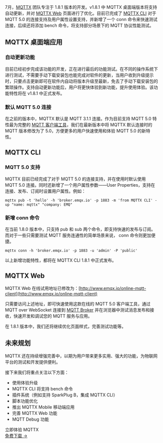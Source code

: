 7月，[MQTTX](https://mqttx.app/zh) 团队专注于 1.8.1 版本的开发。v1.8.1 中 MQTTX 桌面端版本将支持自动更新，并对 [MQTTX Web](https://mqttx.app/zh/web) 页面进行了优化。目前已完成了 [MQTTX CLI](https://mqttx.app/zh/cli) 对于 MQTT 5.0 的连接支持及用户属性设置支持，并新增了一个 conn 命令来快速测试连接，后续还将添加 bench 命令，将支持部分场景下的 MQTT 协议性能测试。

## MQTTX 桌面端应用

### 自动更新功能

目前已经初步完成该功能的开发，正在进行最后的功能测试。在不同的操作系统下进行测试，不需要手动下载安装包也能完成对软件的更新，当用户收到升级提示时，只要点击更新即可在软件内自动将版本升级至最新，免去了手动下载安装包的繁琐操作。支持自动更新功能后，用户将更快体验到新功能，提升使用体验。该功能特性将在 v1.8.1 中正式发布。

### 默认 MQTT 5.0 连接

在之前的版本中，MQTTX 默认是 MQTT 3.1.1 连接。作为目前支持 MQTT 5.0 特性最为完整的 [MQTT 客户端工具](https://www.emqx.io/zh/mqtt-client)，我们在最新版本中将 MQTTX 默认连接时的 MQTT 版本修改为了 5.0，方便更多的用户快速使用和体验 MQTT 5.0 的新特性。

## MQTTX CLI

### MQTT 5.0 支持

MQTTX 目前已经完成了对于 MQTT 5.0 的连接支持，并在使用时默认使用 MQTT 5.0 连接。同时还新增了一个用户属性参数——User Properties，支持在连接、发布、订阅时设置用户属性。例如：

```
mqttx pub -t 'hello' -h 'broker.emqx.io' -p 1883 -m 'from MQTTX CLI' -up "name: mqttx" "company: EMQ" 
```

### 新增 conn 命令

在当前 1.8.0 版本中，只支持 pub 和 sub 两个命令，即支持快速的发布与订阅。而对于一些只需要测试 MQTT 服务连通性的简单场景来说， conn 命令则更加便捷。

```
mqttx conn -h 'broker.emqx.io' -p 1883 -u 'admin' -P 'public'
```

以上新增功能特性，都将在 MQTTX CLI 1.8.1 中正式发布。

## MQTTX Web

MQTTX Web 在线试用地址已修改为：[http://www.emqx.io/online-mqtt-client](http://www.emqx.io/online-mqtt-client)

只需要访问上述地址，即可快速使用这款在线的 MQTT 5.0 客户端工具，通过 MQTT over WebSocket 连接到 [MQTT Broker](https://www.emqx.io/zh) 并在浏览器中测试消息发布和接收，快速开发和调试您的 MQTT 服务与应用。

在 1.8.1 版本中，我们还将继续优化页面样式，完善测试功能等。

## 未来规划

MQTTX 还在持续增强完善中，以期为用户带来更多实用、强大的功能，为物联网平台的测试和开发提供便利。

接下来我们将重点关注以下方面：

- 使用体验升级
- MQTTX CLI 将支持 bench 命令
- 插件系统（例如支持 SparkPlug B，集成 MQTTX CLI）
- 脚本功能优化
- 推出 MQTTX Mobile 移动端应用
- 完善 MQTTX Web 功能
- MQTT Debug 功能



<section class="promotion">
    <div>
        立即体验 MQTTX
    </div>
    <a href="https://www.emqx.com/zh/try?product=MQTTX" class="button is-gradient px-5">免费下载 →</a>
</section>
